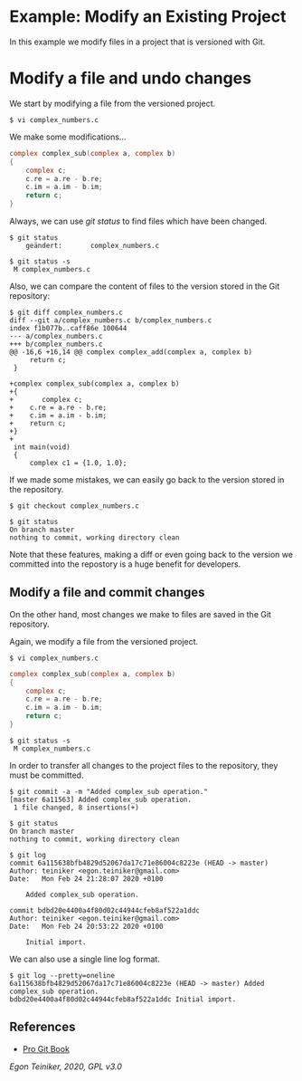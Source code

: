 # Example: Modify an Existing Project

In this example we modify files in a project that is versioned with Git.

# Modify a file and undo changes 

We start by modifying a file from the versioned project.
```
$ vi complex_numbers.c
```
We make some modifications...

```C
complex complex_sub(complex a, complex b)
{
	complex c;
    c.re = a.re - b.re;
    c.im = a.im - b.im;
    return c;
}
```

Always, we can use *git status* to find files which have been changed.
```
$ git status
	geändert:       complex_numbers.c

$ git status -s
 M complex_numbers.c
```
Also, we can compare the content of files to the version stored in the
Git repository:

```
$ git diff complex_numbers.c
diff --git a/complex_numbers.c b/complex_numbers.c
index f1b077b..caff86e 100644
--- a/complex_numbers.c
+++ b/complex_numbers.c
@@ -16,6 +16,14 @@ complex complex_add(complex a, complex b)
     return c;
 }
 
+complex complex_sub(complex a, complex b)
+{
+       complex c;
+    c.re = a.re - b.re;
+    c.im = a.im - b.im;
+    return c;
+}
+
 int main(void)
 {
     complex c1 = {1.0, 1.0};
```

If we made some mistakes, we can easily go back to the version stored 
in the repository.
```
$ git checkout complex_numbers.c

$ git status
On branch master
nothing to commit, working directory clean
```

Note that these features, making a diff or even going back to the 
version we committed into the repostory is a huge benefit for developers.


## Modify a file and commit changes 

On the other hand, most changes we make to files are saved in the Git 
repository.

Again, we modify a file from the versioned project.
```
$ vi complex_numbers.c
```
```C
complex complex_sub(complex a, complex b)
{
	complex c;
    c.re = a.re - b.re;
    c.im = a.im - b.im;
    return c;
}
```
```
$ git status -s
 M complex_numbers.c
```

In order to transfer all changes to the project files to the repository, 
they must be committed.
```
$ git commit -a -m "Added complex_sub operation."
[master 6a11563] Added complex_sub operation.
 1 file changed, 8 insertions(+)

$ git status
On branch master
nothing to commit, working directory clean
```

```
$ git log
commit 6a115638bfb4829d52067da17c71e86004c8223e (HEAD -> master)
Author: teiniker <egon.teiniker@gmail.com>
Date:   Mon Feb 24 21:28:07 2020 +0100

    Added complex_sub operation.

commit bdbd20e4400a4f80d02c44944cfeb8af522a1ddc
Author: teiniker <egon.teiniker@gmail.com>
Date:   Mon Feb 24 20:53:22 2020 +0100

    Initial import.
```

We can also use a single line log format.
```    
$ git log --pretty=oneline
6a115638bfb4829d52067da17c71e86004c8223e (HEAD -> master) Added complex_sub operation.
bdbd20e4400a4f80d02c44944cfeb8af522a1ddc Initial import.    
```

## References
* [Pro Git Book](https://git-scm.com/book/en/v2)

*Egon Teiniker, 2020, GPL v3.0*
